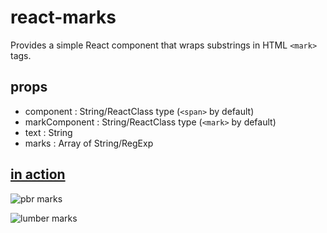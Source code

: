 # react-marks
Provides a simple React component that wraps substrings in HTML `<mark>` tags.
## props
- component : String/ReactClass type (`<span>` by default)
- markComponent : String/ReactClass type (`<mark>` by default)
- text : String
- marks : Array of String/RegExp

## [in action](http://nicholasspencer.github.io/react-marks/test.html)

![pbr marks](https://nicholasspencer.github.io/react-marks/images/pbr.png)

![lumber marks](https://nicholasspencer.github.io/react-marks/images/lumber.png)